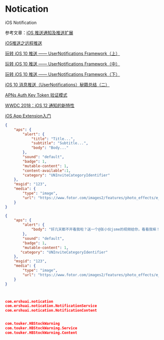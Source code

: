 # Notication
iOS Notification

参考文章：[iOS 推送通知及推送扩展](https://juejin.im/post/5bc9a6e45188254a075e305c)

[iOS推送之远程推送](https://www.jianshu.com/p/4b947569a548)

[玩转 iOS 10 推送 —— UserNotifications Framework（上）](https://www.jianshu.com/p/2f3202b5e758)

[玩转 iOS 10 推送 —— UserNotifications Framework（中）](https://www.jianshu.com/p/5a4b88874f3a)

[玩转 iOS 10 推送 —— UserNotifications Framework（下）](https://www.jianshu.com/p/25ca24215f75)

[iOS 10 消息推送（UserNotifications）秘籍总结（二）](https://www.jianshu.com/p/81c6bd16c7ac)

[APNs Auth Key Token 验证模式](https://www.jianshu.com/p/b700f0237b0e)

[WWDC 2018：iOS 12 通知的新特性](https://juejin.im/post/5b1b7c3de51d4506ca62d787)

[iOS App Extension入门](https://www.jianshu.com/p/8cf08db29356)



```json
{
    "aps": {
        "alert": {
            "title": "Title...",
            "subtitle": "Subtitle...",
            "body": "Body..."
        },
        "sound": "default",
        "badge": 1,
        "mutable-content": 1,
	    "content-available":1,
        "category": "UNInviteCategoryIdentifier"
    },
    "msgid": "123",
    "media": {
        "type": "image",
        "url": "https://www.fotor.com/images2/features/photo_effects/e_bw.jpg"
    }
}

{
    "aps": {
        "alert": {
            "body": "好几天都不开看我啦？送一个@张小伙jsme的视频给你，看看我嘛！"
        },
        "sound": "default",
        "badge": 1,
        "mutable-content": 1,
	   "category": "UNInviteCategoryIdentifier"
    },
    "msgid": "123",
    "media": {
        "type": "image",
        "url": "https://www.fotor.com/images2/features/photo_effects/e_bw.jpg"
    }
}



com.ershuai.notication
com.ershuai.notication.NotificationService
com.ershuai.notication.NotificationContent


com.touker.HBStockWarning
com.touker.HBStockWarning.Service
com.touker.HBStockWarning.Content

```